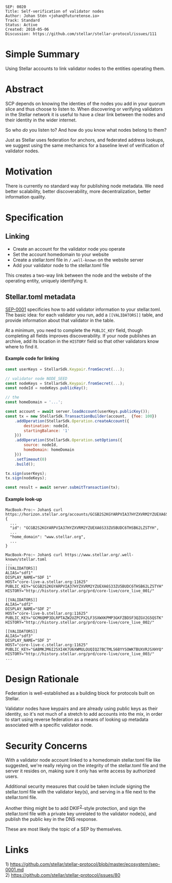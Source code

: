 ```
SEP: 0020
Title: Self-verification of validator nodes
Author: Johan Stén <johan@futuretense.io>
Track: Standard
Status: Active
Created: 2018-05-06
Discussion: https://github.com/stellar/stellar-protocol/issues/111
```

# Simple Summary

Using Stellar accounts to link validator nodes to the entities operating them.

# Abstract

SCP depends on knowing the identies of the nodes you add in your quorum slice and thus choose to
listen to. When discovering or verifying validators in the Stellar network it is useful to have a
clear link between the nodes and their identity in the wider internet.

So who *do* you listen to? And how do you know what nodes belong to them?

Just as Stellar uses federation for anchors, and federated address lookups, we suggest using the
same mechanics for a baseline level of verification of validator nodes.

# Motivation

There is currently no standard way for publishing node metadata. We need better scalability, better
discoverability, more decentralization, better information quality.

# Specification

## Linking

* Create an account for the validator node you operate
* Set the account homedomain to your website
* Create a stellar.toml file in `/.well-known` on the website server
* Add your validator node to the stellar.toml file

This creates a two-way link between the node and the website of the operating entity, uniquely
identifying it.

## Stellar.toml metadata

[SEP-0001](https://github.com/stellar/stellar-protocol/blob/master/ecosystem/sep-0001.md#validator-information) specificies how to add validator information to your stellar.toml.  The basic idea: for each validator you run, add a `[[VALIDATORS]]` table, and provide information about that validator in the table.  

At a minimum, you need to complete the `PUBLIC_KEY` field, though completing all fields improves discoverability.  If your node publishes an archive, add its location in the `HISTORY` field so that other validators know where to find it. 

#### Example code for linking

```javascript
const userKeys = StellarSdk.Keypair.fromSecret(...);

// validator node NODE_SEED
const nodeKeys = StellarSdk.Keypair.fromSecret(...);
const nodeId = nodeKeys.publicKey();

// the
const homeDomain = '...';

const account = await server.loadAccount(userKeys.publicKey());
const tx = new StellarSdk.TransactionBuilder(account,  {fee: 100})
    .addOperation(StellarSdk.Operation.createAccount({
        destination: nodeId,
        startingBalance: '1'
    }))
    .addOperation(StellarSdk.Operation.setOptions({
        source: nodeId,
        homeDomain: homeDomain
    }))
    .setTimeout(0)
    .build();

tx.sign(userKeys);
tx.sign(nodeKeys);

const result = await server.submitTransaction(tx);
```

#### Example look-up

```
MacBook-Pro:~ Johan$ curl https://horizon.stellar.org/accounts/GCGB2S2KGYARPVIA37HYZXVRM2YZUEXA6S33ZU5BUDC6THSB62LZSTYH
{
  ...
  "id": "GCGB2S2KGYARPVIA37HYZXVRM2YZUEXA6S33ZU5BUDC6THSB62LZSTYH",
  ...
  "home_domain": "www.stellar.org",
  ...
}

MacBook-Pro:~ Johan$ curl https://www.stellar.org/.well-known/stellar.toml
...
[[VALIDATORS]]
ALIAS="sdf1"
DISPLAY_NAME="SDF 1"
HOST="core-live-a.stellar.org:11625"
PUBLIC_KEY="GCGB2S2KGYARPVIA37HYZXVRM2YZUEXA6S33ZU5BUDC6THSB62LZSTYH"
HISTORY="http://history.stellar.org/prd/core-live/core_live_001/"

[[VALIDATORS]]
ALIAS="sdf2"
DISPLAY_NAME="SDF 2"
HOST="core-live-b.stellar.org:11625"
PUBLIC_KEY="GCM6QMP3DLRPTAZW2UZPCPX2LF3SXWXKPMP3GKFZBDSF3QZGV2G5QSTK"
HISTORY="http://history.stellar.org/prd/core-live/core_live_002/"

[[VALIDATORS]]
ALIAS="sdf3"
DISPLAY_NAME="SDF 3"
HOST="core-live-c.stellar.org:11625"
PUBLIC_KEY="GABMKJM6I25XI4K7U6XWMULOUQIQ27BCTMLS6BYYSOWKTBUXVRJSXHYQ"
HISTORY="http://history.stellar.org/prd/core-live/core_live_003/"
...
```

# Design Rationale

Federation is well-established as a building block for protocols built on Stellar.

Validator nodes have keypairs and are already using public keys as their identity, so it's not much
of a stretch to add accounts into the mix, in order to start using reverse federation as a means of
looking up metadata associated with a specific validator node.

# Security Concerns

With a validator node account linked to a homedomain stellar.toml file like suggested, we're really
relying on the integrity of the stellar.toml file and the server it resides on, making sure it only
has write access by authorized users.

Additional security measures that could be taken include signing the stellar.toml file with the
validator key(s), and serving in a file next to the stellar.toml file.

Another thing might be to add DKIF<sup>[2](#note2)</sup>-style protection, and sign the
stellar.toml file with a private key unrelated to the validator node(s), and publish the public key
in the DNS response.

These are most likely the topic of a SEP by themselves.

# Links

<a name="note1">1) https://github.com/stellar/stellar-protocol/blob/master/ecosystem/sep-0001.md</a><br>
<a name="note2">2) https://github.com/stellar/stellar-protocol/issues/80</a><br>

